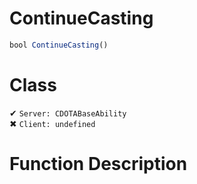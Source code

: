 # ContinueCasting
```js
bool ContinueCasting()
```
# Class
✔ `Server: CDOTABaseAbility`  
✖ `Client: undefined`  

# Function Description

